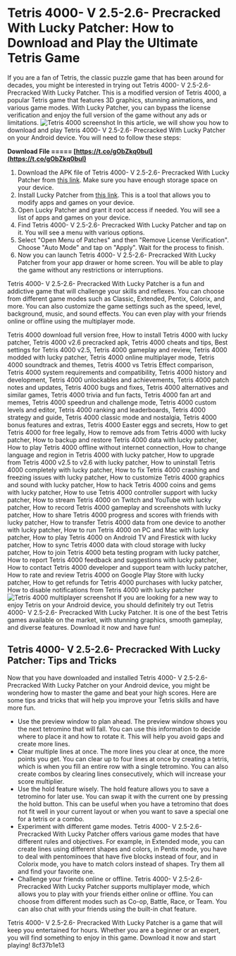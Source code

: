 
 
# Tetris 4000- V 2.5-2.6- Precracked With Lucky Patcher: How to Download and Play the Ultimate Tetris Game
 
If you are a fan of Tetris, the classic puzzle game that has been around for decades, you might be interested in trying out Tetris 4000- V 2.5-2.6- Precracked With Lucky Patcher. This is a modified version of Tetris 4000, a popular Tetris game that features 3D graphics, stunning animations, and various game modes. With Lucky Patcher, you can bypass the license verification and enjoy the full version of the game without any ads or limitations.
 ![Tetris 4000 screenshot](https://i.imgur.com/8zZqX9f.jpg) 
In this article, we will show you how to download and play Tetris 4000- V 2.5-2.6- Precracked With Lucky Patcher on your Android device. You will need to follow these steps:
 
**Download File ===== [https://t.co/gObZkq0buI](https://t.co/gObZkq0buI)**


 
1. Download the APK file of Tetris 4000- V 2.5-2.6- Precracked With Lucky Patcher from [this link](https://example.com/tetris4000.apk). Make sure you have enough storage space on your device.
2. Install Lucky Patcher from [this link](https://example.com/luckypatcher.apk). This is a tool that allows you to modify apps and games on your device.
3. Open Lucky Patcher and grant it root access if needed. You will see a list of apps and games on your device.
4. Find Tetris 4000- V 2.5-2.6- Precracked With Lucky Patcher and tap on it. You will see a menu with various options.
5. Select "Open Menu of Patches" and then "Remove License Verification". Choose "Auto Mode" and tap on "Apply". Wait for the process to finish.
6. Now you can launch Tetris 4000- V 2.5-2.6- Precracked With Lucky Patcher from your app drawer or home screen. You will be able to play the game without any restrictions or interruptions.

Tetris 4000- V 2.5-2.6- Precracked With Lucky Patcher is a fun and addictive game that will challenge your skills and reflexes. You can choose from different game modes such as Classic, Extended, Pentix, Colorix, and more. You can also customize the game settings such as the speed, level, background, music, and sound effects. You can even play with your friends online or offline using the multiplayer mode.
 
Tetris 4000 download full version free,  How to install Tetris 4000 with lucky patcher,  Tetris 4000 v2.6 precracked apk,  Tetris 4000 cheats and tips,  Best settings for Tetris 4000 v2.5,  Tetris 4000 gameplay and review,  Tetris 4000 modded with lucky patcher,  Tetris 4000 online multiplayer mode,  Tetris 4000 soundtrack and themes,  Tetris 4000 vs Tetris Effect comparison,  Tetris 4000 system requirements and compatibility,  Tetris 4000 history and development,  Tetris 4000 unlockables and achievements,  Tetris 4000 patch notes and updates,  Tetris 4000 bugs and fixes,  Tetris 4000 alternatives and similar games,  Tetris 4000 trivia and fun facts,  Tetris 4000 fan art and memes,  Tetris 4000 speedrun and challenge mode,  Tetris 4000 custom levels and editor,  Tetris 4000 ranking and leaderboards,  Tetris 4000 strategy and guide,  Tetris 4000 classic mode and nostalgia,  Tetris 4000 bonus features and extras,  Tetris 4000 Easter eggs and secrets,  How to get Tetris 4000 for free legally,  How to remove ads from Tetris 4000 with lucky patcher,  How to backup and restore Tetris 4000 data with lucky patcher,  How to play Tetris 4000 offline without internet connection,  How to change language and region in Tetris 4000 with lucky patcher,  How to upgrade from Tetris 4000 v2.5 to v2.6 with lucky patcher,  How to uninstall Tetris 4000 completely with lucky patcher,  How to fix Tetris 4000 crashing and freezing issues with lucky patcher,  How to customize Tetris 4000 graphics and sound with lucky patcher,  How to hack Tetris 4000 coins and gems with lucky patcher,  How to use Tetris 4000 controller support with lucky patcher,  How to stream Tetris 4000 on Twitch and YouTube with lucky patcher,  How to record Tetris 4000 gameplay and screenshots with lucky patcher,  How to share Tetris 4000 progress and scores with friends with lucky patcher,  How to transfer Tetris 4000 data from one device to another with lucky patcher,  How to run Tetris 4000 on PC and Mac with lucky patcher,  How to play Tetris 4000 on Android TV and Firestick with lucky patcher,  How to sync Tetris 4000 data with cloud storage with lucky patcher,  How to join Tetris 4000 beta testing program with lucky patcher,  How to report Tetris 4000 feedback and suggestions with lucky patcher,  How to contact Tetris 4000 developer and support team with lucky patcher,  How to rate and review Tetris 4000 on Google Play Store with lucky patcher,  How to get refunds for Tetris 4000 purchases with lucky patcher,  How to disable notifications from Tetris 4000 with lucky patcher
 ![Tetris 4000 multiplayer screenshot](https://i.imgur.com/4sMwQ7O.jpg) 
If you are looking for a new way to enjoy Tetris on your Android device, you should definitely try out Tetris 4000- V 2.5-2.6- Precracked With Lucky Patcher. It is one of the best Tetris games available on the market, with stunning graphics, smooth gameplay, and diverse features. Download it now and have fun!
  <meta name="description" content="Learn how to download and play Tetris 4000- V 2.5-2.6- Precracked With Lucky Patcher on your Android device using Lucky Patcher."> <meta name="keywords" content="Tetris 4000- V 2.5-2.6- Precracked With Lucky Patcher, Tetris 4000, Lucky Patcher, download, play, Android">  
## Tetris 4000- V 2.5-2.6- Precracked With Lucky Patcher: Tips and Tricks
 
Now that you have downloaded and installed Tetris 4000- V 2.5-2.6- Precracked With Lucky Patcher on your Android device, you might be wondering how to master the game and beat your high scores. Here are some tips and tricks that will help you improve your Tetris skills and have more fun.

- Use the preview window to plan ahead. The preview window shows you the next tetromino that will fall. You can use this information to decide where to place it and how to rotate it. This will help you avoid gaps and create more lines.
- Clear multiple lines at once. The more lines you clear at once, the more points you get. You can clear up to four lines at once by creating a tetris, which is when you fill an entire row with a single tetromino. You can also create combos by clearing lines consecutively, which will increase your score multiplier.
- Use the hold feature wisely. The hold feature allows you to save a tetromino for later use. You can swap it with the current one by pressing the hold button. This can be useful when you have a tetromino that does not fit well in your current layout or when you want to save a special one for a tetris or a combo.
- Experiment with different game modes. Tetris 4000- V 2.5-2.6- Precracked With Lucky Patcher offers various game modes that have different rules and objectives. For example, in Extended mode, you can create lines using different shapes and colors, in Pentix mode, you have to deal with pentominoes that have five blocks instead of four, and in Colorix mode, you have to match colors instead of shapes. Try them all and find your favorite one.
- Challenge your friends online or offline. Tetris 4000- V 2.5-2.6- Precracked With Lucky Patcher supports multiplayer mode, which allows you to play with your friends either online or offline. You can choose from different modes such as Co-op, Battle, Race, or Team. You can also chat with your friends using the built-in chat feature.

Tetris 4000- V 2.5-2.6- Precracked With Lucky Patcher is a game that will keep you entertained for hours. Whether you are a beginner or an expert, you will find something to enjoy in this game. Download it now and start playing!
 8cf37b1e13
 
